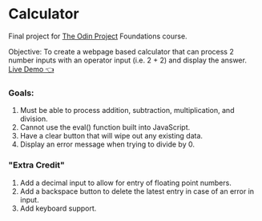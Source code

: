 # Calculator 
Final project for [The Odin Project](https://www.theodinproject.com/courses/foundations/lessons/calculator/) Foundations course. 


Objective: To create a webpage based calculator that can process 2 number inputs with an operator input (i.e. 2 + 2) and display the answer. [Live Demo 👈](https://ikeronx.github.io/calculator/)

### Goals:
  1. Must be able to process addition, subtraction, multiplication, and division.
  2. Cannot use the eval() function built into JavaScript.
  3. Have a clear button that will wipe out any existing data.
  4. Display an error message when trying to divide by 0.
  
### "Extra Credit"
  1. Add a decimal input to allow for entry of floating point numbers.
  2. Add a backspace button to delete the latest entry in case of an error in input.
  3. Add keyboard support.

